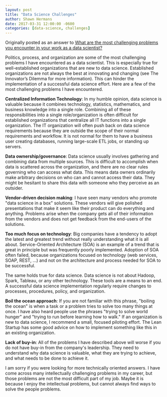 ```yaml
---
layout: post
title: "Data Science Challenges"
author: Shawn Hermans
date: 2017-03-31 12:00:00 -0600
categories: [data-science, challenges]
---
```

Originally posted as an answer to [What are the most challenging problems you encounter in your work as a data scientist?](https://www.quora.com/What-are-the-most-challenging-problems-you-encounter-in-your-work-as-a-data-scientist/answer/Shawn-Hermans?srid=hLq3)

Politics, process, and organization are some of the most challenging problems I have encountered as a data scientist. This is especially true for well-established organizations that are new to data science. Established organizations are not always the best at innovating and changing (see The Innovator’s Dilemma for more information). This can hinder the implementation of a successful data science effort. Here are a few of the most challenging problems I have encountered.

**Centralized Information Technology**: In my humble opinion, data science is valuable because it combines technology, statistics, mathematics, and business knowledge into a single role. Combining all of these responsibilities into a single role/organization is often difficult for established organizations that centralize all IT functions into a single organization. The IT organization will often push back on data science requirements because they are outside the scope of their normal requirements and workflow. It is not normal for them to have a business user creating databases, running large-scale ETL jobs, or standing up servers.

**Data ownership/governance**: Data science usually involves gathering and combining data from multiple sources. This is difficult to accomplish when data is scattered across the organization, and there are no clear rules governing who can access what data. This means data owners ordinarily make arbitrary decisions on who can and cannot access their data. They might be hesitant to share this data with someone who they perceive as an outsider.

**Vendor-driven decision making**: I have seen many vendors who promote "data science in a box" solutions. These vendors will give polished presentations that make it seem like their product can do everything and anything. Problems arise when the company gets all of their information from the vendors and does not get feedback from the end-users of the solutions.

**Too much focus on technology**: Big companies have a tendency to adopt the latest and greatest trend without really understanding what it is all about. Service-Oriented Architecture (SOA) is an example of a trend that is great in principle but was frequently poorly implemented. Adoption of SOA often failed, because organizations focused on technology (web services, SOAP, REST, ...) and not on the architecture and process needed for SOA to be successful.

The same holds true for data science. Data science is not about Hadoop, Spark, Tableau, or any other technology. These tools are a means to an end. A successful data science implementation regularly require changes to processes, procedures, policy, and organization.

**Boil the ocean approach**: If you are not familiar with this phrase, "boiling the ocean" is when a task or a problem tries to solve too many things at once. I have also heard people use the phrases "trying to solve world hunger" and "trying to run before learning how to walk." If an organization is new to data science, I recommend a small, focused piloting effort. The Lean Startup has some good advice on how to implement something like this in an existing organization.

**Lack of buy-in**: All of the problems I have described above will worse if you do not have buy-in from the company's leadership. They need to understand why data science is valuable, what they are trying to achieve, and what needs to be done to achieve it.

I am sorry if you were looking for more technically oriented answers. I have come across many intellectually challenging problems in my career, but those problems are not the most difficult part of my job. Maybe it is because I enjoy the intellectual problems, but cannot always find ways to solve the people problems.

